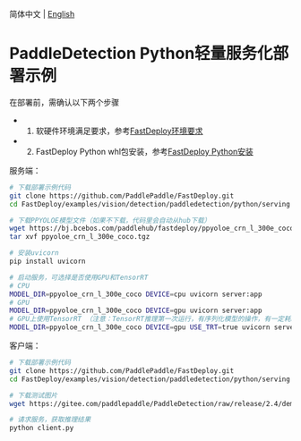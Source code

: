 简体中文 | [English](README_EN.md)

# PaddleDetection Python轻量服务化部署示例

在部署前，需确认以下两个步骤

- 1. 软硬件环境满足要求，参考[FastDeploy环境要求](../../../../../docs/cn/build_and_install/download_prebuilt_libraries.md)  
- 2. FastDeploy Python whl包安装，参考[FastDeploy Python安装](../../../../../docs/cn/build_and_install/download_prebuilt_libraries.md)

服务端：
```bash
# 下载部署示例代码
git clone https://github.com/PaddlePaddle/FastDeploy.git
cd FastDeploy/examples/vision/detection/paddledetection/python/serving

# 下载PPYOLOE模型文件（如果不下载，代码里会自动从hub下载）
wget https://bj.bcebos.com/paddlehub/fastdeploy/ppyoloe_crn_l_300e_coco.tgz
tar xvf ppyoloe_crn_l_300e_coco.tgz

# 安装uvicorn
pip install uvicorn

# 启动服务，可选择是否使用GPU和TensorRT
# CPU
MODEL_DIR=ppyoloe_crn_l_300e_coco DEVICE=cpu uvicorn server:app
# GPU
MODEL_DIR=ppyoloe_crn_l_300e_coco DEVICE=gpu uvicorn server:app
# GPU上使用TensorRT （注意：TensorRT推理第一次运行，有序列化模型的操作，有一定耗时，需要耐心等待）
MODEL_DIR=ppyoloe_crn_l_300e_coco DEVICE=gpu USE_TRT=true uvicorn server:app
```

客户端：
```bash
# 下载部署示例代码
git clone https://github.com/PaddlePaddle/FastDeploy.git
cd FastDeploy/examples/vision/detection/paddledetection/python/serving

# 下载测试图片
wget https://gitee.com/paddlepaddle/PaddleDetection/raw/release/2.4/demo/000000014439.jpg

# 请求服务，获取推理结果
python client.py
```
